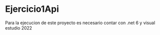 # Ejercicio1Api

Para la ejecucion de este proyecto es necesario contar con .net 6 y visual estudio 2022
